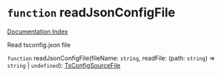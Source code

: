 # `function` readJsonConfigFile

[Documentation Index](../README.md)

Read tsconfig.json file

`function` readJsonConfigFile(fileName: `string`, readFile: (path: `string`) => `string` | `undefined`): [TsConfigSourceFile](../private.interface.TsConfigSourceFile/README.md)